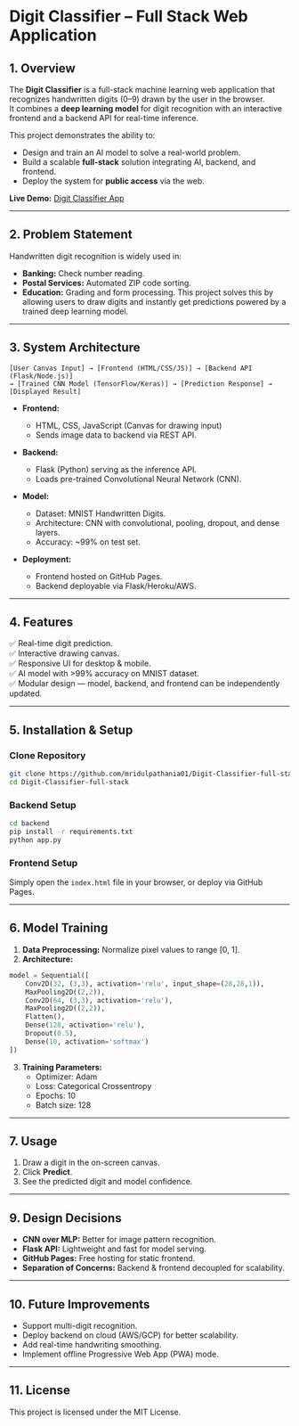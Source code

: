 # **Digit Classifier – Full Stack Web Application**

## **1. Overview**
The **Digit Classifier** is a full-stack machine learning web application that recognizes handwritten digits (0–9) drawn by the user in the browser.  
It combines a **deep learning model** for digit recognition with an interactive frontend and a backend API for real-time inference.  

This project demonstrates the ability to:
- Design and train an AI model to solve a real-world problem.
- Build a scalable **full-stack** solution integrating AI, backend, and frontend.
- Deploy the system for **public access** via the web.

**Live Demo:** [Digit Classifier App](https://mridulpathania01.github.io/Digit-Classifier-full-stack/)

---

## **2. Problem Statement**
Handwritten digit recognition is widely used in:
- **Banking:** Check number reading.
- **Postal Services:** Automated ZIP code sorting.
- **Education:** Grading and form processing.
This project solves this by allowing users to draw digits and instantly get predictions powered by a trained deep learning model.

---

## **3. System Architecture**
```
[User Canvas Input] → [Frontend (HTML/CSS/JS)] → [Backend API (Flask/Node.js)]
→ [Trained CNN Model (TensorFlow/Keras)] → [Prediction Response] → [Displayed Result]
```

- **Frontend:**  
  - HTML, CSS, JavaScript (Canvas for drawing input)  
  - Sends image data to backend via REST API.
  
- **Backend:**  
  - Flask (Python) serving as the inference API.
  - Loads pre-trained Convolutional Neural Network (CNN).
  
- **Model:**  
  - Dataset: MNIST Handwritten Digits.
  - Architecture: CNN with convolutional, pooling, dropout, and dense layers.
  - Accuracy: ~99% on test set.
  
- **Deployment:**  
  - Frontend hosted on GitHub Pages.
  - Backend deployable via Flask/Heroku/AWS.

---

## **4. Features**
✅ Real-time digit prediction.  
✅ Interactive drawing canvas.  
✅ Responsive UI for desktop & mobile.  
✅ AI model with >99% accuracy on MNIST dataset.  
✅ Modular design — model, backend, and frontend can be independently updated.  

---

## **5. Installation & Setup**
### **Clone Repository**
```bash
git clone https://github.com/mridulpathania01/Digit-Classifier-full-stack.git
cd Digit-Classifier-full-stack
```

### **Backend Setup**
```bash
cd backend
pip install -r requirements.txt
python app.py
```

### **Frontend Setup**
Simply open the `index.html` file in your browser, or deploy via GitHub Pages.

---

## **6. Model Training**
1. **Data Preprocessing:** Normalize pixel values to range [0, 1].  
2. **Architecture:**
```python
model = Sequential([
    Conv2D(32, (3,3), activation='relu', input_shape=(28,28,1)),
    MaxPooling2D((2,2)),
    Conv2D(64, (3,3), activation='relu'),
    MaxPooling2D((2,2)),
    Flatten(),
    Dense(128, activation='relu'),
    Dropout(0.5),
    Dense(10, activation='softmax')
])
```
3. **Training Parameters:**  
   - Optimizer: Adam  
   - Loss: Categorical Crossentropy  
   - Epochs: 10  
   - Batch size: 128  

---

## **7. Usage**
1. Draw a digit in the on-screen canvas.
2. Click **Predict**.
3. See the predicted digit and model confidence.

---

## **9. Design Decisions**
- **CNN over MLP:** Better for image pattern recognition.  
- **Flask API:** Lightweight and fast for model serving.  
- **GitHub Pages:** Free hosting for static frontend.  
- **Separation of Concerns:** Backend & frontend decoupled for scalability.

---

## **10. Future Improvements**
- Support multi-digit recognition.
- Deploy backend on cloud (AWS/GCP) for better scalability.
- Add real-time handwriting smoothing.
- Implement offline Progressive Web App (PWA) mode.

---

## **11. License**
This project is licensed under the MIT License.
